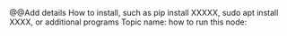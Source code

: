 @@Add details
How to install, such as pip install XXXXX, sudo apt install XXXX, or additional programs
Topic name:
how to run this node:
